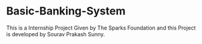 # Basic-Banking-System

This is a Internship Project Given by The Sparks Foundation and this Project is developed by Sourav Prakash Sunny.

